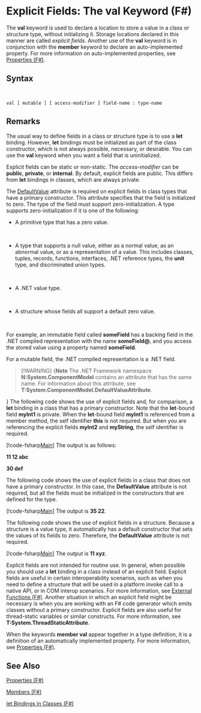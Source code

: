 # Explicit Fields: The val Keyword (F#)

The **val** keyword is used to declare a location to store a value in a class or structure type, without initializing it. Storage locations declared in this manner are called *explicit fields*. Another use of the **val** keyword is in conjunction with the **member** keyword to declare an auto-implemented property. For more information on auto-implemented properties, see [Properties &#40;F&#35;&#41;](Properties+%28FSharp%29.md).


## Syntax


```


val [ mutable ] [ access-modifier ] field-name : type-name

```



## Remarks
The usual way to define fields in a class or structure type is to use a **let** binding. However, **let** bindings must be initialized as part of the class constructor, which is not always possible, necessary, or desirable. You can use the **val** keyword when you want a field that is uninitialized.

Explicit fields can be static or non-static. The *access-modifier* can be **public**, **private**, or **internal**. By default, explicit fields are public. This differs from **let** bindings in classes, which are always private.

The [DefaultValue](http://msdn.microsoft.com/en-us/library/a3a3307b-8c05-441e-b109-245511614d58) attribute is required on explicit fields in class types that have a primary constructor. This attribute specifies that the field is initialized to zero. The type of the field must support zero-initialization. A type supports zero-initialization if it is one of the following:


- A primitive type that has a zero value.
<br />

- A type that supports a null value, either as a normal value, as an abnormal value, or as a representation of a value. This includes classes, tuples, records, functions, interfaces, .NET reference types, the **unit** type, and discriminated union types.
<br />

- A .NET value type.
<br />

- A structure whose fields all support a default zero value.
<br />

For example, an immutable field called **someField** has a backing field in the .NET compiled representation with the name **someField@**, and you access the stored value using a property named **someField**.

For a mutable field, the .NET compiled representation is a .NET field.


>[!WARNING] {**Note** The .NET Framework namespace **N:System.ComponentModel** contains an attribute that has the same name. For information about this attribute, see **T:System.ComponentModel.DefaultValueAttribute**.

}
The following code shows the use of explicit fields and, for comparison, a **let** binding in a class that has a primary constructor. Note that the **let**-bound field **myInt1** is private. When the **let**-bound field **myInt1** is referenced from a member method, the self identifier **this** is not required. But when you are referencing the explicit fields **myInt2** and **myString**, the self identifier is required.

[!code-fsharp[Main](snippets/fslangref2/snippet6701.fs)]
    The output is as follows:

**11 12 abc**

**30 def**

The following code shows the use of explicit fields in a class that does not have a primary constructor. In this case, the **DefaultValue** attribute is not required, but all the fields must be initialized in the constructors that are defined for the type.

[!code-fsharp[Main](snippets/fslangref2/snippet6702.fs)]
    The output is **35 22**.

The following code shows the use of explicit fields in a structure. Because a structure is a value type, it automatically has a default constructor that sets the values of its fields to zero. Therefore, the **DefaultValue** attribute is not required.

[!code-fsharp[Main](snippets/fslangref2/snippet6703.fs)]
    The output is **11 xyz**.

Explicit fields are not intended for routine use. In general, when possible you should use a **let** binding in a class instead of an explicit field. Explicit fields are useful in certain interoperability scenarios, such as when you need to define a structure that will be used in a platform invoke call to a native API, or in COM interop scenarios. For more information, see [External Functions &#40;F&#35;&#41;](External+Functions+%28FSharp%29.md). Another situation in which an explicit field might be necessary is when you are working with an F# code generator which emits classes without a primary constructor. Explicit fields are also useful for thread-static variables or similar constructs. For more information, see **T:System.ThreadStaticAttribute**.

When the keywords **member val** appear together in a type definition, it is a definition of an automatically implemented property. For more information, see [Properties &#40;F&#35;&#41;](Properties+%28FSharp%29.md).


## See Also
[Properties &#40;F&#35;&#41;](Properties+%28FSharp%29.md)

[Members &#40;F&#35;&#41;](Members+%28FSharp%29.md)

[let Bindings in Classes &#40;F&#35;&#41;](let+Bindings+in+Classes+%28FSharp%29.md)

